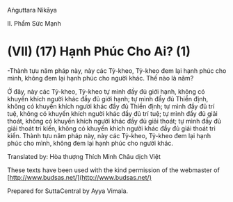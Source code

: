  

Aṅguttara Nikāya

II. Phẩm Sức Mạnh

# (VII) (17) Hạnh Phúc Cho Ai? (1)

\-Thành tựu năm pháp này, này các Tỷ-kheo, Tỷ-kheo đem lại hạnh phúc cho mình, không đem lại hạnh phúc cho người khác. Thế nào là năm?

Ở đây, này các Tỷ-kheo, Tỷ-kheo tự mình đầy đủ giới hạnh, không có khuyến khích người khác đầy đủ giới hạnh; tự mình đầy đủ Thiền định, không có khuyến khích người khác đầy đủ Thiền định; tự mình đầy đủ trí tuệ, không có khuyến khích người khác đầy đủ trí tuệ; tự mình đầy đủ giải thoát, không có khuyến khích người khác đầy đủ giải thoát; tự mình đầy đủ giải thoát tri kiến, không có khuyến khích người khác đầy đủ giải thoát tri kiến. Thành tựu năm pháp này, này các Tỷ-kheo, Tỷ-kheo đem lại hạnh phúc cho mình, không đem lại hạnh phúc cho người khác.

Translated by: Hòa thượng Thích Minh Châu dịch Việt

These texts have been used with the kind permission of the webmaster of [http://www.budsas.net/](http://www.budsas.net/)

Prepared for SuttaCentral by Ayya Vimala.